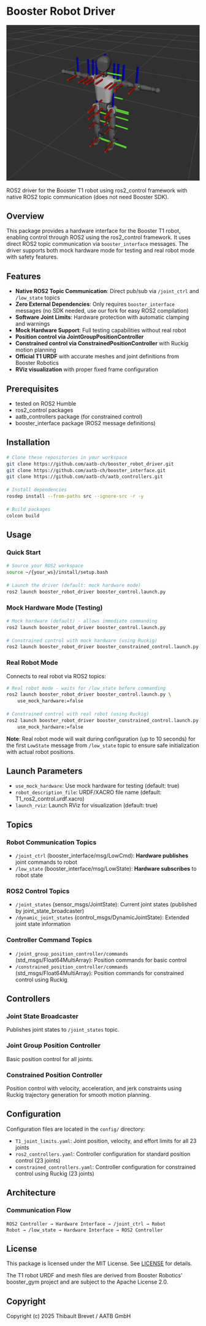 # Booster Robot Driver

![Booster Robot](booster.png)

ROS2 driver for the Booster T1 robot using ros2_control framework with native ROS2 topic communication (does not need Booster SDK).

## Overview

This package provides a hardware interface for the Booster T1 robot, enabling control through ROS2 using the ros2_control framework. It uses direct ROS2 topic communication via `booster_interface` messages. The driver supports both mock hardware mode for testing and real robot mode with safety features.

## Features

- **Native ROS2 Topic Communication**: Direct pub/sub via `/joint_ctrl` and `/low_state` topics
- **Zero External Dependencies**: Only requires `booster_interface` messages (no SDK needed, use our fork for easy ROS2 compilation)
- **Software Joint Limits**: Hardware protection with automatic clamping and warnings
- **Mock Hardware Support**: Full testing capabilities without real robot
- **Position control via JointGroupPositionController**
- **Constrained control via ConstrainedPositionController** with Ruckig motion planning
- **Official T1 URDF** with accurate meshes and joint definitions from Booster Robotics
- **RViz visualization** with proper fixed frame configuration

## Prerequisites

- tested on ROS2 Humble
- ros2_control packages
- aatb_controllers package (for constrained control)
- booster_interface package (ROS2 message definitions)

## Installation

```bash
# Clone these repositories in your workspace
git clone https://github.com/aatb-ch/booster_robot_driver.git
git clone https://github.com/aatb-ch/booster_interface.git
git clone https://github.com/aatb-ch/aatb_controllers.git

# Install dependencies
rosdep install --from-paths src --ignore-src -r -y

# Build packages
colcon build
```

## Usage

### Quick Start

```bash
# Source your ROS2 workspace
source ~/{your_ws}/install/setup.bash

# Launch the driver (default: mock hardware mode)
ros2 launch booster_robot_driver booster_control.launch.py
```

### Mock Hardware Mode (Testing)

```bash
# Mock hardware (default) - allows immediate commanding
ros2 launch booster_robot_driver booster_control.launch.py

# Constrained control with mock hardware (using Ruckig)
ros2 launch booster_robot_driver booster_constrained_control.launch.py
```

### Real Robot Mode

Connects to real robot via ROS2 topics:

```bash
# Real robot mode - waits for /low_state before commanding
ros2 launch booster_robot_driver booster_control.launch.py \
    use_mock_hardware:=false

# Constrained control with real robot (using Ruckig)
ros2 launch booster_robot_driver booster_constrained_control.launch.py \
    use_mock_hardware:=false
```

**Note**: Real robot mode will wait during configuration (up to 10 seconds) for the first `LowState` message from `/low_state` topic to ensure safe initialization with actual robot positions.

## Launch Parameters

- `use_mock_hardware`: Use mock hardware for testing (default: true)
- `robot_description_file`: URDF/XACRO file name (default: T1_ros2_control.urdf.xacro)
- `launch_rviz`: Launch RViz for visualization (default: true)

## Topics

### Robot Communication Topics

- `/joint_ctrl` (booster_interface/msg/LowCmd): **Hardware publishes** joint commands to robot
- `/low_state` (booster_interface/msg/LowState): **Hardware subscribes** to robot state

### ROS2 Control Topics

- `/joint_states` (sensor_msgs/JointState): Current joint states (published by joint_state_broadcaster)
- `/dynamic_joint_states` (control_msgs/DynamicJointState): Extended joint state information

### Controller Command Topics

- `/joint_group_position_controller/commands` (std_msgs/Float64MultiArray): Position commands for basic control
- `/constrained_position_controller/commands` (std_msgs/Float64MultiArray): Position commands for constrained control using Ruckig

## Controllers

### Joint State Broadcaster
Publishes joint states to `/joint_states` topic.

### Joint Group Position Controller
Basic position control for all joints.

### Constrained Position Controller
Position control with velocity, acceleration, and jerk constraints using Ruckig trajectory generation for smooth motion planning.

## Configuration

Configuration files are located in the `config/` directory:

- `T1_joint_limits.yaml`: Joint position, velocity, and effort limits for all 23 joints
- `ros2_controllers.yaml`: Controller configuration for standard position control (23 joints)
- `constrained_controllers.yaml`: Controller configuration for constrained control using Ruckig (23 joints)

## Architecture

### Communication Flow

```
ROS2 Controller → Hardware Interface → /joint_ctrl → Robot
Robot → /low_state → Hardware Interface → ROS2 Controller
```

## License

This package is licensed under the MIT License. See [LICENSE](LICENSE) for details.

The T1 robot URDF and mesh files are derived from Booster Robotics' booster_gym project and are subject to the Apache License 2.0.

## Copyright

Copyright (c) 2025 Thibault Brevet / AATB GmbH
